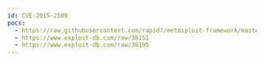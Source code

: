 ```yaml
---
id: CVE-2015-2509
pocs:
  - https://raw.githubusercontent.com/rapid7/metasploit-framework/master/modules/exploits/windows/fileformat/ms15_100_mcl_exe.rb
  - https://www.exploit-db.com/raw/38151
  - https://www.exploit-db.com/raw/38195
---
```

